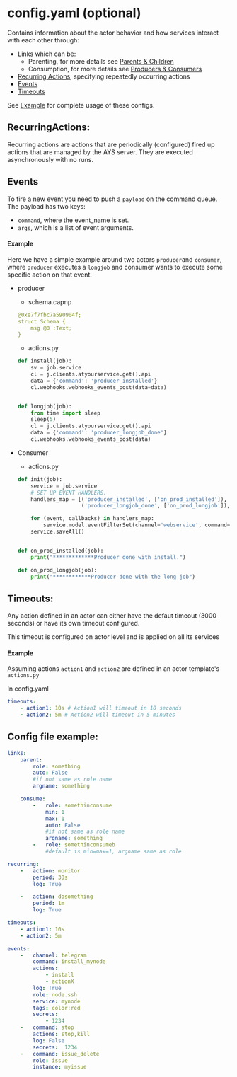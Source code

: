 
# config.yaml (optional)
Contains information about the actor behavior and how services interact with each other through:
- Links which can be:
    - Parenting, for more details see [Parents & Children](../Definitions/Parents-Children.md)
    - Consumption, for more details see [Producers & Consumers](../Definitions/Producers-Consumers.md)
- [Recurring Actions](#RecurringActions), specifying repeatedly occurring actions
- [Events](#Events)
- [Timeouts](#Timeouts)

See [Example](#Example) for complete usage of these configs.

## RecurringActions:
Recurring actions are actions that are periodically (configured) fired up actions that are managed by the AYS server.
They are executed asynchronously with no runs.

## Events

To fire a new event you need to push a `payload` on the command queue. The payload has two keys:
- `command`, where the event_name is set.
-  `args`, which is a list of event arguments.

#### Example
Here we have a simple example around two actors `producer`and `consumer`, where `producer` executes a `longjob` and consumer wants to execute some specific action on that event.

- producer
    - schema.capnp
    ```yaml
    @0xe7f7fbc7a590904f;
    struct Schema {
        msg @0 :Text;
    }
    ```

    - actions.py
    ```python
    def install(job):
        sv = job.service
        cl = j.clients.atyourservice.get().api
        data = {'command': 'producer_installed'}
        cl.webhooks.webhooks_events_post(data=data)


    def longjob(job):
        from time import sleep
        sleep(5)
        cl = j.clients.atyourservice.get().api
        data = {'command': 'producer_longjob_done'}
        cl.webhooks.webhooks_events_post(data)

    ```

- Consumer

    - actions.py

    ```python
    def init(job):
        service = job.service
        # SET UP EVENT HANDLERS.
        handlers_map = [('producer_installed', ['on_prod_installed']),
                        ('producer_longjob_done', ['on_prod_longjob']),]

        for (event, callbacks) in handlers_map:
            service.model.eventFilterSet(channel='webservice', command=event, actions=callbacks)
        service.saveAll()


    def on_prod_installed(job):
        print("*************Producer done with install.")

    def on_prod_longjob(job):
        print("************Producer done with the long job")

    ```

## Timeouts:
Any action defined in an actor can either have the defaut timeout (3000 seconds) or have its own timeout configured.

This timeout is configured on actor level and is applied on all its services

#### Example
Assuming actions `action1` and `action2` are defined in an actor template's `actions.py`

In config.yaml
```yaml
timeouts:
    - action1: 10s # Action1 will timeout in 10 seconds
    - action2: 5m # Action2 will timeout in 5 minutes
```

## Config file example:
  ```yaml
  links:
      parent:
          role: something
          auto: False
          #if not same as role name
          argname: something

      consume:
          -   role: somethinconsume
              min: 1
              max: 1
              auto: False
              #if not same as role name
              argname: something
          -   role: somethinconsumeb
              #default is min=max=1, argname same as role

  recurring:
      -   action: monitor
          period: 30s
          log: True

      -   action: dosomething
          period: 1m
          log: True

  timeouts:
      - action1: 10s
      - action2: 5m

  events:
      -   channel: telegram
          command: install_mynode
          actions:
              - install
              - actionX
          log: True
          role: node.ssh
          service: mynode
          tags: color:red
          secrets:
              - 1234
      -   command: stop
          actions: stop,kill
          log: False
          secrets:  1234
      -   command: issue_delete
          role: issue
          instance: myissue
  ```
